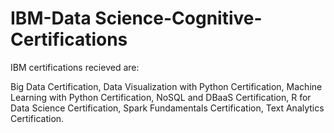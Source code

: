 # IBM-Data Science-Cognitive-Certifications

IBM certifications recieved are:

Big Data Certification,
Data Visualization with Python Certification,
Machine Learning with Python Certification,
NoSQL and DBaaS Certification,
R for Data Science Certification,
Spark Fundamentals Certification,
Text Analytics Certification.
